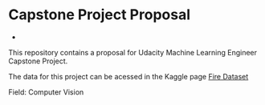 # Capstone Project Proposal
-
This repository contains a proposal for Udacity Machine Learning Engineer Capstone Project.

The data for this project can be acessed in the Kaggle page [Fire Dataset](https://www.kaggle.com/phylake1337/fire-dataset)

Field: Computer Vision
